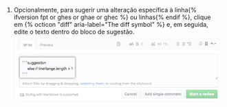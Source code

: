 1. Opcionalmente, para sugerir uma alteração específica à linha{% ifversion fpt or ghes or ghae or ghec %} ou linhas{% endif %}, clique em {% octicon "diff" aria-label="The diff symbol" %} e, em seguida, edite o texto dentro do bloco de sugestão. ![Bloco de sugestão](/assets/images/help/pull_requests/suggestion-block.png)
